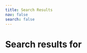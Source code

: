 ```yaml
---
title: Search Results
nav: false
search: false
---
```


<h1 id="search-query">Search results for <mark></mark></h1>

<div id="search-results"></div>

<script>
  window.store = {
{% assign pages = site.pages | where: 'search', true %}
{% for page in pages %}
  {% if page.path contains 'docs/' %}
    {% unless page.path contains 'v1/' %}
      "{{ page.url | slugify }}": {
        "title": "{{ page.title | smartify | xml_escape }}",
        "content": {{ page.content | markdownify | strip_html | strip_newlines | jsonify }},
        "section": "{{ page.url }}".split("/").filter(element => element !== "").slice(1).join("/"),
        "url": "{{ page.url | xml_escape }}"
      }{% unless forloop.last %},{% endunless %}
    {% endunless %}
  {% endif %}
{% endfor %}
  };
</script>
